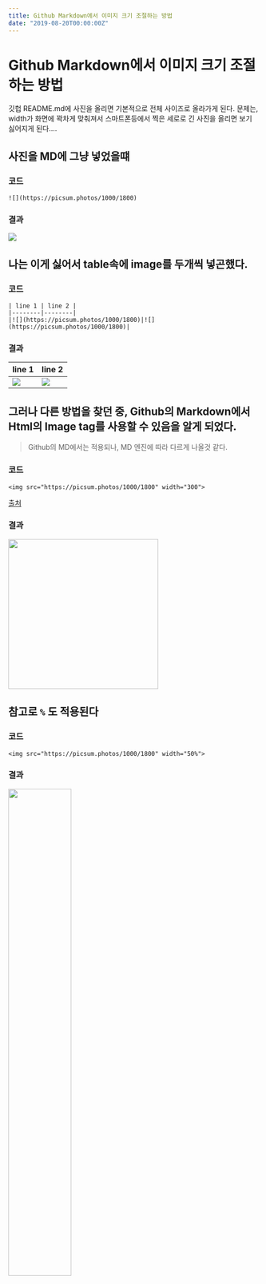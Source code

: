 ```yaml
---
title: Github Markdown에서 이미지 크기 조절하는 방법
date: "2019-08-20T00:00:00Z"
---
```


# Github Markdown에서 이미지 크기 조절하는 방법

깃헙 README.md에 사진을 올리면 기본적으로 전체 사이즈로 올라가게 된다.
문제는, width가 화면에 꽉차게 맞춰져서 스마트폰등에서 찍은 세로로 긴 사진을 올리면 보기 싫어지게 된다....

## 사진을 MD에 그냥 넣었을떄

### 코드

```
![](https://picsum.photos/1000/1800)
```

### 결과

![](https://picsum.photos/1000/1800)

## 나는 이게 싫어서 table속에 image를 두개씩 넣곤했다.

### 코드

```
| line 1 | line 2 |
|--------|--------|
|![](https://picsum.photos/1000/1800)|![](https://picsum.photos/1000/1800)|
```

### 결과

| line 1                               | line 2                               |
| ------------------------------------ | ------------------------------------ |
| ![](https://picsum.photos/1000/1800) | ![](https://picsum.photos/1000/1800) |

## 그러나 다른 방법을 찾던 중, Github의 Markdown에서 Html의 Image tag를 사용할 수 있음을 알게 되었다.

> Github의 MD에서는 적용되나, MD 엔진에 따라 다르게 나올것 같다.

### 코드

```
<img src="https://picsum.photos/1000/1800" width="300">
```

[출처](https://stackoverflow.com/a/26138535)

### 결과

<img src="https://picsum.photos/1000/1800" width="300">

## 참고로 `%` 도 적용된다

### 코드

```
<img src="https://picsum.photos/1000/1800" width="50%">
```

### 결과

<img src="https://picsum.photos/1000/1800" width="50%">
